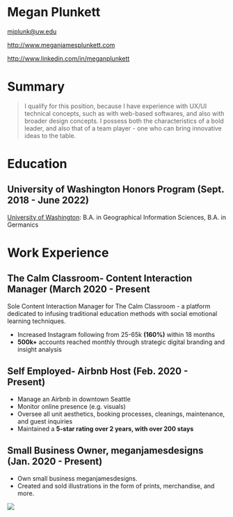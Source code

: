 # Megan Plunkett

mjplunk@uw.edu

http://www.meganjamesplunkett.com

http://www.linkedin.com/in/meganplunkett

# Summary

> I qualify for this position, because I have experience with UX/UI technical concepts, such as with web-based softwares, and also with broader design concepts. I possess both the characteristics of a bold leader, and also that of a team player - one who can bring innovative ideas to the table. 

# Education
## University of Washington Honors Program (Sept. 2018 - June 2022)

[University of Washington](http://www.washington.edu/): 
B.A. in Geographical Information Sciences, B.A. in Germanics

# Work Experience

## The Calm Classroom- Content Interaction Manager (March 2020 - Present

Sole Content Interaction Manager for The Calm Classroom - a platform dedicated to infusing traditional education methods with social emotional learning techniques.

- Increased Instagram following from 25-65k **(160%)** within 18 months
- **500k+** accounts reached monthly through strategic digital branding and insight analysis

## Self Employed- Airbnb Host (Feb. 2020 - Present)

- Manage an Airbnb in downtown Seattle
- Monitor online presence (e.g. visuals)
- Oversee all unit aesthetics, booking processes, cleanings, maintenance, and guest inquiries
- Maintained a **5-star rating over 2 years, with over 200 stays**

## Small Business Owner, meganjamesdesigns (Jan. 2020 - Present)

- Own small business meganjamesdesigns.
- Created and sold illustrations in the form of prints, merchandise, and more.

![](flower.jpeg)